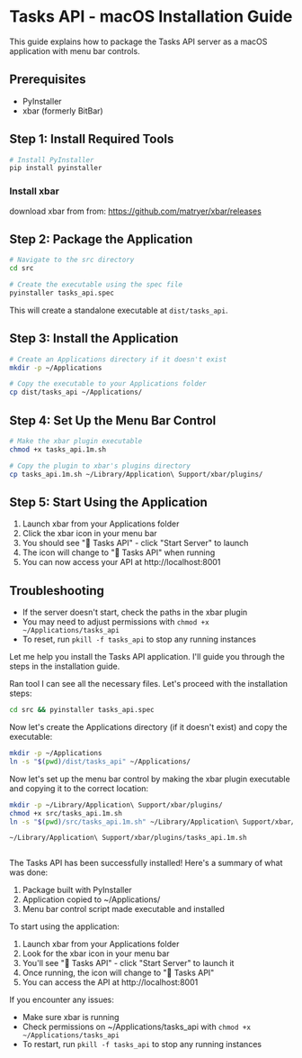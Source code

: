 # Tasks API - macOS Installation Guide

This guide explains how to package the Tasks API server as a macOS application with menu bar controls.

## Prerequisites

- PyInstaller
- xbar (formerly BitBar)

## Step 1: Install Required Tools

```bash
# Install PyInstaller
pip install pyinstaller


```

### Install xbar
download xbar from from: https://github.com/matryer/xbar/releases

## Step 2: Package the Application

```bash
# Navigate to the src directory
cd src

# Create the executable using the spec file
pyinstaller tasks_api.spec
```

This will create a standalone executable at `dist/tasks_api`.

## Step 3: Install the Application

```bash
# Create an Applications directory if it doesn't exist
mkdir -p ~/Applications

# Copy the executable to your Applications folder
cp dist/tasks_api ~/Applications/
```

## Step 4: Set Up the Menu Bar Control

```bash
# Make the xbar plugin executable
chmod +x tasks_api.1m.sh

# Copy the plugin to xbar's plugins directory
cp tasks_api.1m.sh ~/Library/Application\ Support/xbar/plugins/
```

## Step 5: Start Using the Application

1. Launch xbar from your Applications folder
2. Click the xbar icon in your menu bar
3. You should see "🛑 Tasks API" - click "Start Server" to launch
4. The icon will change to "🚀 Tasks API" when running
5. You can now access your API at http://localhost:8001

## Troubleshooting

- If the server doesn't start, check the paths in the xbar plugin
- You may need to adjust permissions with `chmod +x ~/Applications/tasks_api`
- To reset, run `pkill -f tasks_api` to stop any running instances 



Let me help you install the Tasks API application. I'll guide you through the steps in the installation guide.

Ran tool
I can see all the necessary files. Let's proceed with the installation steps:

```bash
cd src && pyinstaller tasks_api.spec
```
Now let's create the Applications directory (if it doesn't exist) and copy the executable:

```bash
mkdir -p ~/Applications
ln -s "$(pwd)/dist/tasks_api" ~/Applications/
```
Now let's set up the menu bar control by making the xbar plugin executable and copying it to the correct location:

```bash
mkdir -p ~/Library/Application\ Support/xbar/plugins/
chmod +x src/tasks_api.1m.sh
ln -s "$(pwd)/src/tasks_api.1m.sh" ~/Library/Application\ Support/xbar/plugins/

~/Library/Application\ Support/xbar/plugins/tasks_api.1m.sh



```
The Tasks API has been successfully installed! Here's a summary of what was done:

1. Package built with PyInstaller
2. Application copied to ~/Applications/
3. Menu bar control script made executable and installed

To start using the application:

1. Launch xbar from your Applications folder
2. Look for the xbar icon in your menu bar
3. You'll see "🛑 Tasks API" - click "Start Server" to launch it
4. Once running, the icon will change to "🚀 Tasks API"
5. You can access the API at http://localhost:8001

If you encounter any issues:
- Make sure xbar is running
- Check permissions on ~/Applications/tasks_api with `chmod +x ~/Applications/tasks_api`
- To restart, run `pkill -f tasks_api` to stop any running instances
